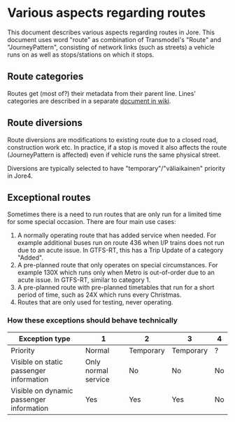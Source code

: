 # Various aspects regarding routes

This document describes various aspects regarding routes in Jore. This document uses word "route" as combination of Transmodel's "Route" and "JourneyPattern", consisting of network links (such as streets) a vehicle runs on as well as stops/stations on which it stops.

## Route categories

Routes get (most of?) their metadata from their parent line. Lines' categories are described in a separate [document in wiki](linetype.md).

## Route diversions

Route diversions are modifications to existing route due to a closed road, construction work etc. In practice, if a stop is moved it also affects the route (JourneyPattern is affected) even if vehicle runs the same physical street.

Diversions are typically selected to have "temporary"/"väliaikainen" priority in Jore4.

## Exceptional routes

Sometimes there is a need to run routes that are only run for a limited time for some special occasion. There are four main use cases:
1. A normally operating route that has added service when needed. For example additional buses run on route 436 when I/P trains does not run due to an acute issue. In GTFS-RT, this has a Trip Update of a category "Added".
2. A pre-planned route that only operates on special circumstances. For example 130X which runs only when Metro is out-of-order due to an acute issue. In GTFS-RT, similar to category 1.
3. A pre-planned route with pre-planned timetables that run for a short period of time, such as 24X which runs every Christmas.
4. Routes that are only used for testing, never operating.

### How these exceptions should behave technically
|Exception type | 1 | 2 | 3 | 4 |
|---|---|---|---|---|
|Priority|Normal|Temporary|Temporary|?|
|Visible on static passenger information|Only normal service|No|No|No|
|Visible on dynamic passenger information|Yes|Yes|Yes|No|
